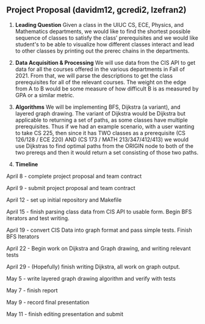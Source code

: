 ## Project Proposal (davidm12, gcredi2, lzefran2)

1. **Leading Question** Given a class in the UIUC CS, ECE, Physics, and Mathematics departments, we would like to find the shortest possible sequence of classes to satisfy the class’ prerequisites and we would like student's to be able to visualize how different classes interact and lead to other classes by printing out the prerec chains in the departments.

2. **Data Acquisition & Processing** We will use data from the CIS API to get data for all the courses offered in the various departments in Fall of 2021. From that, we will parse the descriptions to get the class prerequisites for all of the relevant courses. The weight on the edge from A to B would be some measure of how difficult B is as measured by GPA or a similar metric.

3. **Algorithms**
We will be implementing BFS, Dijkstra (a variant), and layered graph drawing. The variant of Dijkstra would be Dijkstra but applicable to returning a set of paths, as some classes have multiple prerequisites. Thus if we had an example scenario, with a user wanting to take CS 225, then since it has TWO classes as a prerequisite (CS 126/128 / ECE 220) AND (CS 173 / MATH 213/347/412/413) we would use Dijkstras to find optimal paths from the ORIGIN node to both of the two prereqs and then it would return a set consisting of those two paths.

4. **Timeline**

  April 8 - complete project proposal and team contract

  April 9 - submit project proposal and team contract

  April 12 - set up initial repository and Makefile

  April 15 - finish parsing class data from CIS API to usable form. Begin BFS iterators and test writing.

  April 19 - convert CIS Data into graph format and pass simple tests. Finish BFS Iterators

  April 22 - Begin work on Dijkstra and Graph drawing, and writing relevant tests

  April 29 - (Hopefully) finish writing Dijkstra, all work on graph output.

  May 5 - write layered graph drawing algorithm and verify with tests

  May 7 - finish report

  May 9 - record final presentation

  May 11 - finish editing presentation and submit





